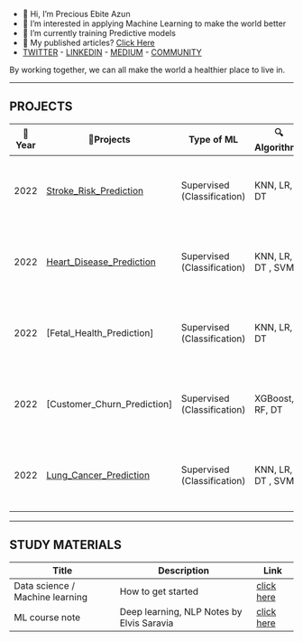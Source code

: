 - 👋 Hi, I’m Precious Ebite Azun
- 👀 I’m interested in applying Machine Learning to make the world better
- 🌱 I’m currently training Predictive models
- 👀 My published articles? [Click Here](https://medium.com/@preciousebiteazun)
- [TWITTER](https://twitter.com/precious_Ebii) - [LINKEDIN](https://www.linkedin.com/in/precious-ebite-azun-17406570) - [MEDIUM](https://medium.com/@preciousebiteazun) - [COMMUNITY](https://twitter.com/i/communities/1535498358088925185)

By working together, we can all make the world a healthier place to live in.

<!---
precious-azun/precious-azun is a ✨ special ✨ repository because its `README.md` (this file) appears on your GitHub profile.
You can click the Preview link to take a look at your changes.
--->
---

**PROJECTS**
---
|  :calendar:Year    |       :blue_book:Projects      | Type of ML      | :mag:Algorithms |      :dart:Applied Technologies | :bookmark_tabs:Status | :newspaper:Publication |
--        | --             | --          | -- | -- | -- | --
| 2022 | [Stroke_Risk_Prediction](https://github.com/precious-azun/Stroke-prediction) | Supervised (Classification)|  KNN, LR, DT | Python Pandas Seaborn Matplotlib Sklearn Scikit-learn | :white_check_mark:| :link:[Click Here](https://link.medium.com/wRAyqZHEjrb)
| 2022 | [Heart_Disease_Prediction](https://github.com/precious-azun/Heart-disease_Prediction) | Supervised (Classification)|  KNN, LR, DT , SVM | Python Pandas Seaborn Matplotlib Sklearn Scikit-learn | :white_check_mark: | :link:[Click here](https://pages.github.com/)
| 2022 | [Fetal_Health_Prediction]  | Supervised (Classification) |KNN, LR, DT | Python Pandas Seaborn Matplotlib Sklearn Scikit-learn | :hourglass: | :link:[Click here](https://pages.github.com/)
| 2022 | [Customer_Churn_Prediction]| Supervised (Classification) |  XGBoost, RF, DT | Python Pandas Seaborn Matplotlib Sklearn Scikit-learn | :hourglass: | :link:[Click here](https://pages.github.com/)
| 2022 | [Lung_Cancer_Prediction](https://github.com/precious-azun/Lung_Cancer_Prediction)| Supervised (Classification) |  KNN, LR, DT , SVM | Python Pandas Seaborn Matplotlib Sklearn Scikit-learn | :hourglass: | :link:[Click here](https://pages.github.com/)

 

---
**STUDY MATERIALS**
---
| Title | Description | Link |
|-- |-- | --
| Data science / Machine learning |   How to get started | [click here](https://github.com/precious-azun/Simple-steps-on-getting-started-with-Data-science-Machine-learning)
| ML course note | Deep learning, NLP Notes by Elvis Saravia | [click here](https://github.com/precious-azun/ML-Course-Notes)

